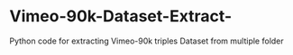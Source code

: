 # Vimeo-90k-Dataset-Extract-
Python code for extracting Vimeo-90k triples Dataset from multiple folder
